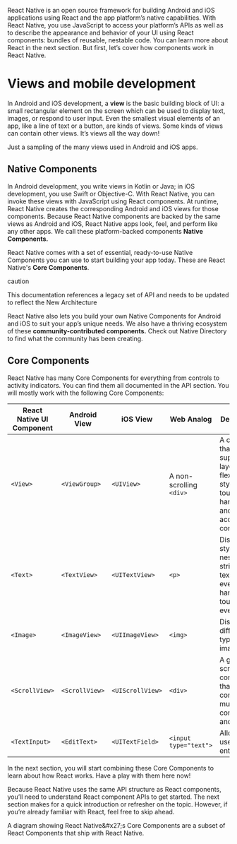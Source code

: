 React Native is an open source framework for building Android and iOS applications using React and the app platform’s native capabilities. With React Native, you use JavaScript to access your platform’s APIs as well as to describe the appearance and behavior of your UI using React components: bundles of reusable, nestable code. You can learn more about React in the next section. But first, let’s cover how components work in React Native.

# Views and mobile development

In Android and iOS development, a **view** is the basic building block of UI: a small rectangular element on the screen which can be used to display text, images, or respond to user input. Even the smallest visual elements of an app, like a line of text or a button, are kinds of views. Some kinds of views can contain other views. It’s views all the way down!

Just a sampling of the many views used in Android and iOS apps.

## Native Components

In Android development, you write views in Kotlin or Java; in iOS development, you use Swift or Objective-C. With React Native, you can invoke these views with JavaScript using React components. At runtime, React Native creates the corresponding Android and iOS views for those components. Because React Native components are backed by the same views as Android and iOS, React Native apps look, feel, and perform like any other apps. We call these platform-backed components **Native Components.**

React Native comes with a set of essential, ready-to-use Native Components you can use to start building your app today. These are React Native's **Core Components**.

caution

This documentation references a legacy set of API and needs to be updated to reflect the New Architecture

React Native also lets you build your own Native Components for Android and iOS to suit your app’s unique needs. We also have a thriving ecosystem of these **community-contributed components.** Check out Native Directory to find what the community has been creating.

## Core Components

React Native has many Core Components for everything from controls to activity indicators. You can find them all documented in the API section. You will mostly work with the following Core Components:

|React Native UI Component|Android View|iOS View|Web Analog|Description|
|-|-|-|-|-|
|`<View>`|`<ViewGroup>`|`<UIView>`|A non-scrolling `<div>`|A container that supports layout with flexbox, style, some touch handling, and accessibility controls|
|`<Text>`|`<TextView>`|`<UITextView>`|`<p>`|Displays, styles, and nests strings of text and even handles touch events|
|`<Image>`|`<ImageView>`|`<UIImageView>`|`<img>`|Displays different types of images|
|`<ScrollView>`|`<ScrollView>`|`<UIScrollView>`|`<div>`|A generic scrolling container that can contain multiple components and views|
|`<TextInput>`|`<EditText>`|`<UITextField>`|`<input type="text">`|Allows the user to enter text|

In the next section, you will start combining these Core Components to learn about how React works. Have a play with them here now!

Because React Native uses the same API structure as React components, you’ll need to understand React component APIs to get started. The next section makes for a quick introduction or refresher on the topic. However, if you’re already familiar with React, feel free to skip ahead.

A diagram showing React Native\&#x27;s Core Components are a subset of React Components that ship with React Native.
